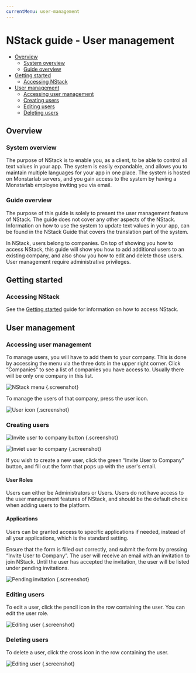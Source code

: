 ```yaml
---
currentMenu: user-management
---
```


# NStack guide - User management

* [Overview](#overview)
	* [System overview](#system-overview)
	* [Guide overview](#guide-overview)
* [Getting started](#getting-started)
	* [Accessing NStack](#accessing-nstack)
* [User management](#user-management)
	* [Accessing user management](#accessing-user-management)
	* [Creating users](#creating-users)
	* [Editing users](#editing-users)
	* [Deleting users](#deleting-users)

## Overview
### System overview

The purpose of NStack is to enable you, as a client, to be able to control all text values in your app. The system is easily expandable, and allows you to maintain multiple languages for your app in one place. The system is hosted on Monstarlab servers, and you gain access to the system by having a Monstarlab employee inviting you via email.

### Guide overview

The purpose of this guide is solely to present the user management feature of NStack. The guide does not cover any other aspects of the NStack. Information on how to use the system to update text values in your app, can be found in the NStack Guide that covers the translation part of the system.

In NStack, users belong to companies. On top of showing you how to access NStack, this guide will show you how to add additional users to an existing company, and also show you how to edit and delete those users. User management require administrative privileges.

## Getting started
### Accessing NStack

See the [Getting started](getting-started.html) guide for information on how to access NStack.

## User management
### Accessing user management

To manage users, you will have to add them to your company. This is done by accessing the menu via the three dots in the upper right corner. Click “Companies” to see a list of companies you have access to. Usually there will be only one company in this list. 

![NStack menu](../../images/Guides/UserManagement/nstack-menu2.png) {.screenshot}

To manage the users of that company, press the user icon.

![User icon](../../images/Guides/UserManagement/manage_users.png) {.screenshot}

### Creating users

![Invite user to company button](../../images/Guides/UserManagement/invite_user_to_company_button.png) {.screenshot}

![Inviet user to company](../../images/Guides/UserManagement/invite_user_to_company.png) {.screenshot}

If you wish to create a new user, click the green “Invite User to Company” button, and fill out the form that pops up with the user's email.

#### User Roles

Users can either be Administrators or Users. Users do not have access to the user management features of NStack, and should be the default choice when adding users to the platform.

#### Applications

Users can be granted access to specific applications if needed, instead of all your applications, which is the standard setting.

Ensure that the form is filled out correctly, and submit the form by pressing “Invite User to Company”. The user will receive an email with an invitation to join NStack. Until the user has accepted the invitation, the user will be listed under pending invitations.

![Pending invitation](../../images/Guides/UserManagement/pending_invitations.png) {.screenshot}

### Editing users

To edit a user, click the pencil icon in the row containing the user. You can edit the user role.

![Editing user](../../images/Guides/UserManagement/editing_user.png) {.screenshot}

### Deleting users

To delete a user, click the cross icon in the row containing the user.

![Editing user](../../images/Guides/UserManagement/editing_user.png) {.screenshot}

